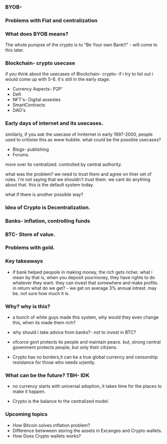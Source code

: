 ### BYOB- 


### Problems with Fiat and centralization

### What does BYOB means?

The whole puropse of the crypto is to "Be Your own Bank!!" - will come to this later.

### Blockchain- crypto usecase

 if you think about the usecases of Blockchain- crypto- if i try to list out i would come up with 5-6. it's still in the early stage.
 - Currency Aspects- P2P'
 - Defi
 - NFT's- Digital assestes
 - SmartContracts
 - DAO's

### Early days of internet and its usecases.
similarly, if you ask the usecase of Innternet in early 1997-2000, people used to critisise this as www bubble. what could be the possible usecases?
- Blogs- publishing
- Forums.

more over its centralized. controlled by central authority.

what was the problem?  we need to trust them and agree on thier set of rules. i'm not saying that we shouldn't trust them. we cant do anything about that. this is the default system today.

what if there is another possible way?

### Idea of Crypto is Decentralization.



### Banks- inflation, controlling funds

### BTC- Store of value.

### Problems with gold.

### Key takeaways

- if bank helped peopole in making money, the rich gets richer. what i mean by that is, when you deposit yourmoney, they have rights to do whatever they want. they can invest that somewhere and make profits. in return what do we get? - we get on average 3% annual intrest. may be. not sure how much it is.

### Why? why is this?

- a bunch of white guys made this system, why would they even change this, when its made them rich?

- why should i take advice from banks?- not to invest in BTC?

- ofcorce govt protects its people and maintain peace. but, strong central govenment protects people, but only their citizens.

- Crypto has no borders,it can be a true global currency and censorship resistance for those who needs urjently.

### What can be the future? TBH- IDK

- no currency starts with universal adoption, it takes time for the places to make it happen.

- Crypto is the balance to the centralized model.

### Upcoming topics

- How Bitcoin solves inflation problem?
- Difference betwween storing the assets in Excanges and Crypto wallets.
- How Does Crypto wallets works?


